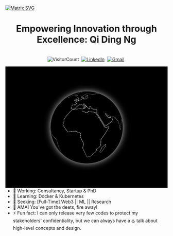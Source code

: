[![Matrix SVG](https://raw.githubusercontent.com/rodrigograca31/rodrigograca31/master/matrix.svg)](https://www.youtube.com/watch?v=SDkAGkd4NLc) 

<p>
  <h1 align="center"><b>Empowering Innovation through Excellence: Qi Ding Ng</b></h1>
</p>

<p align="center">
<br>
<a><img src="https://komarev.com/ghpvc/?username=nGQD&style=for-the-badge&color=blueviolet" alt="VisitorCount" /></a>&nbsp;
<a href="https://www.linkedin.com/in/qi-ding-ng/"><img src="https://img.shields.io/badge/linkedin-%230077B5.svg?&style=for-the-badge&logo=linkedin&logoColor=white" alt="LinkedIn" /></a>&nbsp;
<a href="mailto:ngqiding@gmail.com?subject=Greetings,%20Qi%20Ding"><img src="https://img.shields.io/badge/gmail-%23D14836.svg?&style=for-the-badge&logo=gmail&logoColor=white" alt="Gmail"/></a>&nbsp;

</p>

<img align="right" height="50%" alt="GIF" src="./spinning-globe-white.gif" />

- 🔭 Working: Consultancy, Startup & PhD
- 🌱 Learning: Docker & Kubernetes
- 👯 Seeking: \[Full-Time\] Web3 || ML || Research
- 💬 AMA! You've got the deets, fire away!
- ⚡ Fun fact: I can only release very few codes to protect my stakeholders' confidentiality, but we can always have a ♨️ talk about high-level concepts and design.

